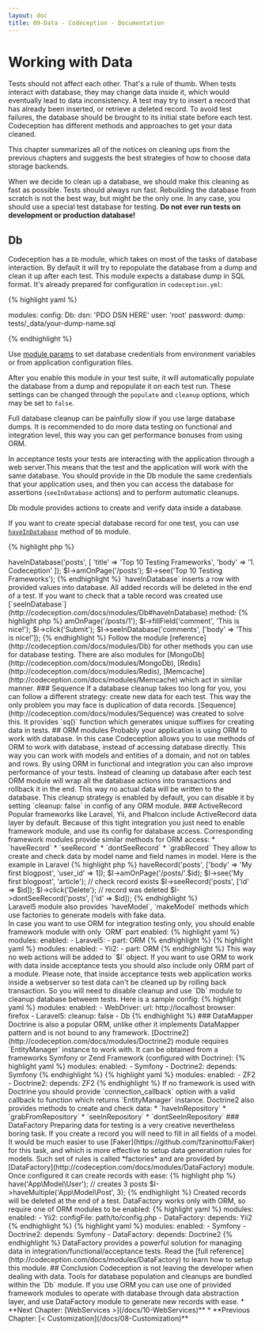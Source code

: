 ```yaml
---
layout: doc
title: 09-Data - Codeception - Documentation
---
```


# Working with Data

Tests should not affect each other. That's a rule of thumb. When tests interact with database, they may change data inside it, which would eventually lead to data inconsistency. A test may try to insert a record that has already been inserted, or retrieve a deleted record. To avoid test failures, the database should be brought to its initial state before each test. Codeception has different methods and approaches to get your data cleaned.

This chapter summarizes all of the notices on cleaning ups from the previous chapters and suggests the best strategies of how to choose data storage backends.

When we decide to clean up a database, we should make this cleaning as fast as possible. Tests should always run fast. Rebuilding the database from scratch is not the best way, but might be the only one. In any case, you should use a special test database for testing. **Do not ever run tests on development or production database!**

## Db

Codeception has a `Db` module, which takes on most of the tasks of database interaction. By default it will try to repopulate the database from a dump and clean it up after each test. This module expects a database dump in SQL format. It's already prepared for configuration in `codeception.yml`:

{% highlight yaml %}

modules:
    config:
        Db:
            dsn: 'PDO DSN HERE'
            user: 'root'
            password:
            dump: tests/_data/your-dump-name.sql

{% endhighlight %}


<div class="alert alert-notice">
Use <a href="http://codeception.com/docs/06-ModulesAndHelpers#Dynamic-Configuration-With-Params">module params</a> to set database credentials from environment variables or from application configuration files.
</div>

After you enable this module in your test suite, it will automatically populate the database from a dump and repopulate it on each test run. These settings can be changed through the `populate` and `cleanup` options, which may be set to `false`.

<div class="alert alert-notice">
Full database cleanup can be painfully slow if you use large database dumps. It is recommended to do more data testing on functional and integration level, this way you can get performance bonuses from using ORM.
</div>

In acceptance tests your tests are interacting with the application through a web server.This means that the test and the application will work with the same database. You should provide in the Db module the same credentials that your application uses, and then you can access the database for assertions (`seeInDatabase` actions) and to perform automatic cleanups.

Db module provides actions to create and verify data inside a database.

If you want to create special database record for one test, you can use [`haveInDatabase`](http://codeception.com/docs/modules/Db#haveInDatabase) method of `Db` module.

{% highlight php %}

<?php 
$I->haveInDatabase('posts', [
  'title' => 'Top 10 Testing Frameworks', 
  'body' => '1. Codeception'
]);
$I->amOnPage('/posts');
$I->see('Top 10 Testing Frameworks');


{% endhighlight %}

`haveInDatabase` inserts a row with provided values into database. All added records will be deleted in the end of a test. 

If you want to check that a table record was created use [`seeInDatabase`](http://codeception.com/docs/modules/Db#haveInDatabase) method:

{% highlight php %}

<?php
$I->amOnPage('/posts/1');
$I->fillField('comment', 'This is nice!');
$I->click('Submit');
$I->seeInDatabase('comments', ['body' => 'This is nice!']);


{% endhighlight %}

Follow the module [reference](http://codeception.com/docs/modules/Db) for other methods you can use for database testing.

There are also modules for [MongoDb](http://codeception.com/docs/modules/MongoDb), [Redis](http://codeception.com/docs/modules/Redis), [Memcache](http://codeception.com/docs/modules/Memcache) which act in similar manner.

### Sequence

If a database cleanup takes too long for you, you can follow a different strategy: create new data for each test. This way the only problem you may face is duplication of data records. [Sequence](http://codeception.com/docs/modules/Sequence) was created to solve this. It provides `sq()` function which generates unique suffixes for creating data in tests.

## ORM modules

Probably your application is using ORM to work with database. In this case Codeception allows you to use methods of ORM to work with database, instead of accessing database directly. This way you can work with models and entities of a domain, and not on tables and rows.

By using ORM in functional and integration you can also improve performance of your tests. Instead of cleaning up database after each test ORM module will wrap all the database actions into transactions and rollback it in the end. This way no actual data will be written to the database. This cleanup strategy is enabled by default, you can disable it by setting `cleanup: false` in config of any ORM module.

### ActiveRecord

Popular frameworks like Laravel, Yii, and Phalcon include ActiveRecord data layer by default. Because of this tight integration you just need to enable framework module, and use its config for database access. 

Corresponding framework modules provide similar methods for ORM access:

* `haveRecord`
* `seeRecord`
* `dontSeeRecord`
* `grabRecord`

They allow to create and check data by model name and field names in model. Here is the example in Laravel

{% highlight php %}

<?php
// create record and get its id
$id = $I->haveRecord('posts', ['body' => 'My first blogpost', 'user_id' => 1]);
$I->amOnPage('/posts/'.$id);
$I->see('My first blogpost', 'article');
// check record exists
$I->seeRecord('posts', ['id' => $id]);
$I->click('Delete');
// record was deleted
$I->dontSeeRecord('posts', ['id' => $id]); 


{% endhighlight %}

<div class="alert alert-notice">
Laravel5 module also provides `haveModel`, `makeModel` methods which use factories to generate models with fake data.
</div>

In case you want to use ORM for integration testing only, you should enable framework module with only `ORM` part enabled:

{% highlight yaml %}

modules:
    enabled:
        - Laravel5:
            - part: ORM

{% endhighlight %}

{% highlight yaml %}

modules:
    enabled:
        - Yii2:
            - part: ORM

{% endhighlight %}

This way no web actions will be added to `$I` object. 

If you want to use ORM to work with data inside acceptance tests you should also include only ORM part of a module. Please note, that inside acceptance tests web application works inside a webserver so test data can't be cleaned up by rolling back transaction. So you will need to disable cleanup and use `Db` module to cleanup database betweem tests. Here is a sample config:

{% highlight yaml %}

modules:
    enabled:
        - WebDriver:
            url: http://localhost
            browser: firefox
        - Laravel5:
            cleanup: false
        - Db

{% endhighlight %}


### DataMapper

Doctrine is also a popular ORM, unlike other it implements DataMapper pattern and is not bound to any framework. [Doctrine2](http://codeception.com/docs/modules/Doctrine2) module requires `EntityManager` instance to work with. It can be obtained from a frameworks Symfony or Zend Framework (configured with Doctrine):

{% highlight yaml %}

modules:
    enabled:
        - Symfony
        - Doctrine2:
            depends: Symfony

{% endhighlight %}

{% highlight yaml %}

modules:
    enabled:
        - ZF2
        - Doctrine2:
            depends: ZF2

{% endhighlight %}


If no framework is used with Doctrine you should provide `connection_callback` option with a valid callback to function which returns `EntityManager` instance.

Doctrine2 also provides methods to create and check data:

* `haveInRepository`
* `grabFromRepository`
* `seeInRepository`
* `dontSeeInRepository`

### DataFactory

Preparing data for testing is a very creative nevertheless boring task. If you create a record you will need to fill in all fields of a model. It would be much easier to use [Faker](https://github.com/fzaninotto/Faker) for this task, and which is more effective to setup data generation rules for models. Such set of rules is called *factories* and are provided by [DataFactory](http://codeception.com/docs/modules/DataFactory) module.

Once configured it can create records with ease:

{% highlight php %}

<?php
// creates a new user
$user_id = $I->have('App\Model\User');
// creates 3 posts
$I->haveMultiple('App\Model\Post', 3);

{% endhighlight %}

Created records will be deleted at the end of a test. DataFactory works only with ORM, so require one of ORM modules to be enabled:

{% highlight yaml %}

modules:
    enabled:
        - Yii2:
            configFile: path/to/config.php
        - DataFactory:
            depends: Yii2

{% endhighlight %}

{% highlight yaml %}

modules:
    enabled:
        - Symfony
        - Doctrine2:
            depends: Symfony
        - DataFactory:
            depends: Doctrine2            

{% endhighlight %}

DataFactory provides a powerful solution for managing data in integration/functional/acceptance tests. Read the [full reference](http://codeception.com/docs/modules/DataFactory) to learn how to setup this module.

## Conclusion

Codeception is not leaving the developer when dealing with data. Tools for database population and cleanups are bundled within the `Db` module. If you use ORM you can use one of provided framework modules to operate with database through data abstraction layer, and use DataFactory module to generate new records with ease.




* **Next Chapter: [WebServices >](/docs/10-WebServices)**
* **Previous Chapter: [< Customization](/docs/08-Customization)**

